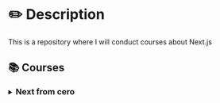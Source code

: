 # ✏️ Description

This is a repository where I will conduct courses about Next.js

## 📚 Courses

<section>
  <details>
    <summary>
      <h3 style='display:inline'>Next from cero</h3> 
    </summary>
    <section>
      <h4> 🌐 Reference website </h4>
       <a href='https://nextjs.org/learn'>Start building with Next.js</a>
       <h4> 📒 Chapters </h4>
          <section>
            <details name='chaptersBasicNext'>
              <summary>
                <h4> Capitulo 1 </h4>
              </summary>
              <p>Creamos un nuevo proyecto react</p>
            </details>
            <details name='chaptersBasicNext'>
              <summary>
                <h4> Capitulo 2 </h4>
              </summary>
              <p>Hacemos algo</p>
            </details>
      </section>
    </section>
  </details>
</section>



